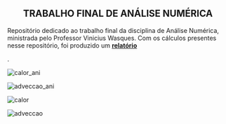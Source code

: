 <h2 align="center"> TRABALHO FINAL DE ANÁLISE NUMÉRICA </h2>

Repositório dedicado ao trabalho final da disciplina de Análise Numérica, ministrada pelo Professor Vinicius Wasques. Com os cálculos presentes nesse repositório, foi produzido um <a href="https://github.com/Karl-Marcos/Trabalho_Analise_Numerica/blob/main/analise_numerica_relatorio.pdf"> **relatório** </a> </p>.

![calor_ani](https://github.com/Karl-Marcos/Trabalho_Analise_Numerica/assets/106620307/acdf11dd-59b8-45f5-acc1-f1dedbaceb48)

![adveccao_ani](https://github.com/Karl-Marcos/Trabalho_Analise_Numerica/assets/106620307/0f3173bd-a1ab-4589-9600-360b1dff4057)

![calor](https://github.com/Karl-Marcos/Trabalho_Analise_Numerica/assets/106620307/3c6c0c2d-ea0d-4086-b725-99191c440478)

![adveccao](https://github.com/Karl-Marcos/Trabalho_Analise_Numerica/assets/106620307/0c5684ad-3f13-410b-b6c8-a03d05ad1f3f)
